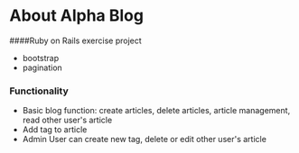 # About Alpha Blog
####Ruby on Rails exercise project
- bootstrap
- pagination 

### Functionality
- Basic blog function: create articles, delete articles, article management, read other user's article
-  Add tag to article 
- Admin User can create new tag, delete or edit other user's article
